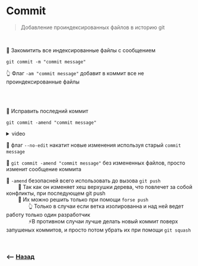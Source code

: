 # Commit
> Добавление проиндексированных файлов в историю git

<br>

🔹 Закомитить все индексированные файлы с сообщением

```
git commit -m "commit message"
```

👆 Флаг `-am "commit message"` добавит в коммит все не проиндексированные файлы

<br>
<br>

🔹 Исправить последний коммит

```
git commit -amend "commit message"
``` 

<details>
<summary> video</summary>

![illustration](https://raw.githubusercontent.com/webster6667/documentation/master/documentation-data/illustrations/dd-up.svg)

https://github.com/webster6667/documentation/assets/83826752/4946844a-c27e-48b0-ab42-d11720b75ac1

![illustration](https://raw.githubusercontent.com/webster6667/documentation/master/documentation-data/illustrations/dd-down.svg)

</details>

🎯 флаг `--no-edit` накатит новые изменения используя старый `commit message`

🎯 `git commit -amend "commit message"` без измененных файлов, просто изменит сообщение коммита

🎯 `-amend` безопасней всего использовать до вызова `git push`  
&emsp;&emsp; 🥏 Так как он изменяет хеш верхушки дерева, что повлечет за собой конфликты, при последующем git push  
&emsp;&emsp; 🥏 Их можно решить только при помощи `forse push`  
&emsp;&emsp;&emsp;&emsp; 👆 Только в случаи если ветка изолированна и над ней ведет работу только один разработчик  
&emsp;&emsp;&emsp;&emsp; ⚡️В противном случаи лучше делать новый коммит поверх запушеных коммитов, и просто потом убрать их при помощи `git squash`

<br>

### ⟵ **<a href="../../readme.md">Назад</a>**
